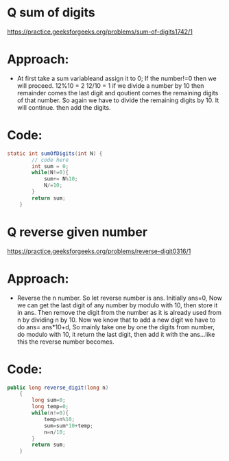 # Q sum of digits
https://practice.geeksforgeeks.org/problems/sum-of-digits1742/1

# Approach:
-  At first take a sum variableand assign it to 0; If the number!=0 then we will proceed.
          12%10 = 2
          12/10 = 1
          if we divide a number by 10 then remainder comes the last digit and qoutient comes the remaining digits
          of that number. So again we have to divide the remaining digits by 10. It will continue.
          then add the digits.


# Code:
```java
static int sumOfDigits(int N) {
        // code here
        int sum = 0;
        while(N!=0){
            sum+= N%10;
            N/=10;
        }
        return sum;
    }
```



# Q reverse given number
https://practice.geeksforgeeks.org/problems/reverse-digit0316/1

# Approach:  
- Reverse the n number. So let reverse number is ans. Initially ans=0, Now we can get the last digit of any number 
           by modulo with 10, then store it in ans. Then remove the digit from the number as it is already used from n by 
           dividing n by 10. Now we know that to add a new digit we have to do ans= ans*10+d, So mainly take one by one the
           digits from number, do modulo with 10, it return the last digit, then add it with the ans...like this the
           reverse number becomes.

# Code:
```java
public long reverse_digit(long n)
    {
        long sum=0;
        long temp=0;
        while(n!=0){
            temp=n%10;
            sum=sum*10+temp;
            n=n/10;
        }
        return sum;
    }
```


